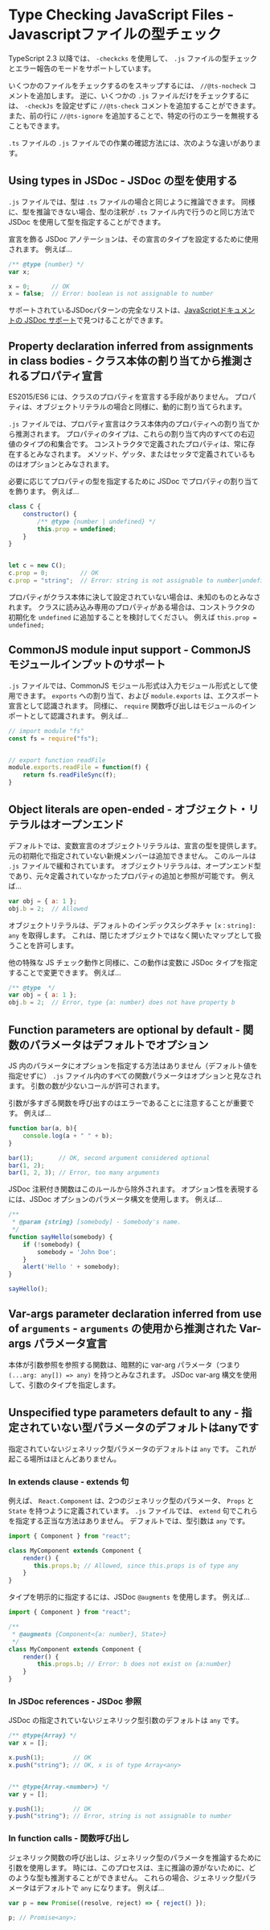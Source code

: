 # Type Checking JavaScript Files - Javascriptファイルの型チェック

TypeScript 2.3 以降では、 `-checkcks` を使用して、 `.js` ファイルの型チェックとエラー報告のモードをサポートしています。

いくつかのファイルをチェックするのをスキップするには、 `//@ts-nocheck` コメントを追加します。 
逆に、いくつかの `.js` ファイルだけをチェックするには、 `-checkJs` を設定せずに `//@ts-check` コメントを追加することができます。 
また、前の行に `//@ts-ignore` を追加することで、特定の行のエラーを無視することもできます。

`.ts` ファイルの `.js` ファイルでの作業の確認方法には、次のような違いがあります。


## Using types in JSDoc - JSDoc の型を使用する

`.js` ファイルでは、型は `.ts` ファイルの場合と同じように推論できます。 
同様に、型を推論できない場合、型の注釈が `.ts` ファイル内で行うのと同じ方法で JSDoc を使用して型を指定することができます。

宣言を飾る JSDoc アノテーションは、その宣言のタイプを設定するために使用されます。 
例えば…

```javascript
/** @type {number} */
var x;

x = 0;      // OK
x = false;  // Error: boolean is not assignable to number
```

サポートされているJSDocパターンの完全なリストは、[JavaScriptドキュメントの JSDoc サポート](https://github.com/Microsoft/TypeScript/wiki/JSDoc-support-in-JavaScript)で見つけることができます。


## Property declaration inferred from assignments in class bodies - クラス本体の割り当てから推測されるプロパティ宣言

ES2015/ES6 には、クラスのプロパティを宣言する手段がありません。 
プロパティは、オブジェクトリテラルの場合と同様に、動的に割り当てられます。

`.js` ファイルでは、プロパティ宣言はクラス本体内のプロパティへの割り当てから推測されます。 
プロパティのタイプは、これらの割り当て内のすべての右辺値のタイプの和集合です。 
コンストラクタで定義されたプロパティは、常に存在するとみなされます。
メソッド、ゲッタ、またはセッタで定義されているものはオプションとみなされます。

必要に応じてプロパティの型を指定するために JSDoc でプロパティの割り当てを飾ります。 
例えば…

```javascript
class C {
    constructor() {
        /** @type {number | undefined} */
        this.prop = undefined;
    }
}


let c = new C();
c.prop = 0;         // OK
c.prop = "string";  // Error: string is not assignable to number|undefined
```

プロパティがクラス本体に決して設定されていない場合は、未知のものとみなされます。 
クラスに読み込み専用のプロパティがある場合は、コンストラクタの初期化を `undefined` に追加することを検討してください。 
例えば `this.prop = undefined;`


## CommonJS module input support - CommonJS モジュールインプットのサポート

`.js` ファイルでは、CommonJS モジュール形式は入力モジュール形式として使用できます。 
`exports` への割り当て、および `module.exports` は、エクスポート宣言として認識されます。 
同様に、 `require` 関数呼び出しはモジュールのインポートとして認識されます。 
例えば…

```javascript
// import module "fs"
const fs = require("fs");


// export function readFile
module.exports.readFile = function(f) {
    return fs.readFileSync(f);
}
```


## Object literals are open-ended - オブジェクト・リテラルはオープンエンド

デフォルトでは、変数宣言のオブジェクトリテラルは、宣言の型を提供します。
元の初期化で指定されていない新規メンバーは追加できません。 
このルールは `.js` ファイルで緩和されています。 
オブジェクトリテラルは、オープンエンド型であり、元々定義されていなかったプロパティの追加と参照が可能です。 
例えば…

```javascript
var obj = { a: 1 };
obj.b = 2;  // Allowed
```

オブジェクトリテラルは、デフォルトのインデックスシグネチャ `[x：string]: any` を取得します。
これは、閉じたオブジェクトではなく開いたマップとして扱うことを許可します。

他の特殊な JS チェック動作と同様に、この動作は変数に JSDoc タイプを指定することで変更できます。 
例えば…

```javascript
/** @type  */
var obj = { a: 1 };
obj.b = 2;  // Error, type {a: number} does not have property b
```


## Function parameters are optional by default - 関数のパラメータはデフォルトでオプション

JS 内のパラメータにオプションを指定する方法はありません（デフォルト値を指定せずに） `.js` ファイル内のすべての関数パラメータはオプションと見なされます。 
引数の数が少ないコールが許可されます。

引数が多すぎる関数を呼び出すのはエラーであることに注意することが重要です。
例えば…

```javascript
function bar(a, b){
    console.log(a + " " + b);
}

bar(1);       // OK, second argument considered optional
bar(1, 2);
bar(1, 2, 3); // Error, too many arguments
```

JSDoc 注釈付き関数はこのルールから除外されます。 
オプション性を表現するには、JSDoc オプションのパラメータ構文を使用します。 
例えば…

```javascript
/**
 * @param {string} [somebody] - Somebody's name.
 */
function sayHello(somebody) {
    if (!somebody) {
        somebody = 'John Doe';
    }
    alert('Hello ' + somebody);
}

sayHello();
```

## Var-args parameter declaration inferred from use of `arguments` - `arguments` の使用から推測された Var-args パラメータ宣言

本体が引数参照を参照する関数は、暗黙的に var-arg パラメータ（つまり `(...arg: any[]) => any)` を持つとみなされます。 
JSDoc var-arg 構文を使用して、引数のタイプを指定します。


## Unspecified type parameters default to any - 指定されていない型パラメータのデフォルトはanyです

指定されていないジェネリック型パラメータのデフォルトは `any` です。 
これが起こる場所はほとんどありません。

### In extends clause - extends 句

例えば、 `React.Component` は、2つのジェネリック型のパラメータ、 `Props` と `State` を持つように定義されています。 
`.js` ファイルでは、 `extend` 句でこれらを指定する正当な方法はありません。 
デフォルトでは、型引数は `any` です。

```javascript
import { Component } from "react";

class MyComponent extends Component {
    render() {
       this.props.b; // Allowed, since this.props is of type any
    }
}
```

タイプを明示的に指定するには、JSDoc `@augments` を使用します。 
例えば…

```javascript
import { Component } from "react";

/**
 * @augments {Component<{a: number}, State>}
 */
class MyComponent extends Component {
    render() {
        this.props.b; // Error: b does not exist on {a:number}
    }
}
```


### In JSDoc references - JSDoc 参照

JSDoc の指定されていないジェネリック型引数のデフォルトは `any` です。

```javascript
/** @type{Array} */
var x = [];

x.push(1);        // OK
x.push("string"); // OK, x is of type Array<any>


/** @type{Array.<number>} */
var y = [];

y.push(1);        // OK
y.push("string"); // Error, string is not assignable to number
```


### In function calls - 関数呼び出し

ジェネリック関数の呼び出しは、ジェネリック型のパラメータを推論するために引数を使用します。 
時には、このプロセスは、主に推論の源がないために、どのような型も推測することができません。 
これらの場合、ジェネリック型パラメータはデフォルトで `any` になります。 
例えば…

```javascript
var p = new Promise((resolve, reject) => { reject() });

p; // Promise<any>;
```



